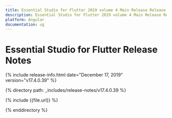 ```yaml
---
title: Essential Studio for Flutter 2019 volume 4 Main Release Release Notes  
description: Essential Studio for Flutter 2019 volume 4 Main Release Release Notes  
platform: Angular
documentation: ug
---
```


# Essential Studio for Flutter  Release Notes  

{% include release-info.html date="December 17, 2019"  version="v17.4.0.39" %} 


{% directory path: _includes/release-notes/v17.4.0.39 %}

{% include {{file.url}} %}

{% enddirectory %}